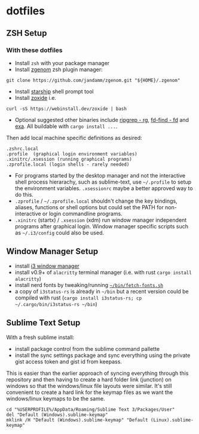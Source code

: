 # dotfiles

## ZSH Setup

### With these dotfiles

- Install `zsh` with your package manager
- Install [zgenom](https://github.com/jandamm/zgenom) zsh plugin manager:

```
git clone https://github.com/jandamm/zgenom.git "${HOME}/.zgenom"
```

- Install [starship](https://starship.rs/guide/#%F0%9F%9A%80-installation) shell prompt tool
- Install [zoxide](https://github.com/ajeetdsouza/zoxide#installation) i.e.

```
curl -sS https://webinstall.dev/zoxide | bash
```

- Optional suggested other binaries include [ripgrep - rg](https://crates.io/crates/ripgrep#installation),
  [fd-find - fd](https://crates.io/crates/fd-find#installation) and [exa](https://crates.io/crates/exa#installation).
  All buildable with `cargo install ...`.

Then add local machine specific definitions as desired:

```
.zshrc.local
.profile  (graphical login environment variables)
.xinitrc/.xsession (running graphical programs)
.zprofile.local (login shells - rarely needed)
```

- For programs started by the desktop manager and not the interactive shell process hierarachy, such as sublime-text, use `~/.profile` to setup the environment variables. `.xsessionrc` maybe a better approved way to do this.
- `.zprofile` / `~/.zprofile.local`  shouldn't change the key bindings, aliases, functions or shell options but could set the PATH for non-interactive or login commandline programs.
- `.xinitrc` (startx) / `.xsession` (xdm) run window manager independent programs after graphical login. Window manager specific scripts such as `~/.i3/config` could also be used.

## Window Manager Setup

- install [i3 window manager](https://i3wm.org/downloads/)
- install v0.9+ of `alacritty` terminal manager (i.e. with rust `cargo install alacritty`)
- install nerd fonts by tweaking/running [`~/bin/fetch-fonts.sh`](./bin/fetch-fonts.sh)
- a copy of `i3status-rs` is already in `~/bin` but a recent version could be compiled with rust (`cargo install i3status-rs; cp ~/.cargo/bin/i3status-rs ~/bin`)

## Sublime Text Setup

With a fresh sublime install:
- install package control from the sublime command pallette
- install the sync settings package and sync everything using the private gist access token and gist id from keepass.

This is easier than the earlier approach of syncing everything through this repository and then having to create a
hard folder link (junction) on windows so that the windows/linux file layouts were similar. It's still convenient to
create a hard link for the keymap files as we want the windows/linux keymaps to be the same.

```
cd "%USERPROFILE%/AppData/Roaming/Sublime Text 3/Packages/User"
del "Default (Windows).sublime-keymap"
mklink /H "Default (Windows).sublime-keymap" "Default (Linux).sublime-keymap"
```
